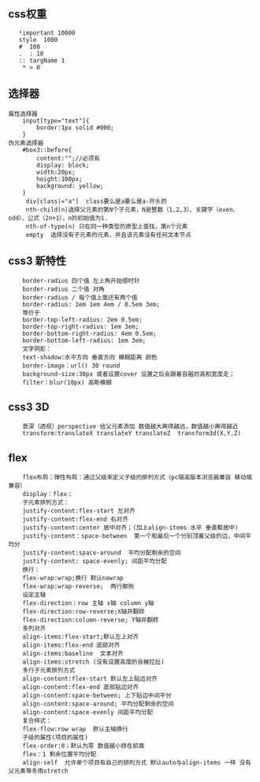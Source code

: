 
## css权重 
       !important 10000
       style  1000
       #  100
       .  : 10
       :: targName 1
        * > 0
## 选择器
    属性选择器
        input[type="text"]{
            border:1px solid #000;
        }
    伪元素选择器
        #box3::before{
            content:"";//必须有
            display: block;
            width:20px;
            height:100px;
            background: yellow;
        }
         div[class|="a"]  class要么是a要么是a-开头的
         nth-child(n)选择父元素的第N个子元素，N是整数（1,2,3）、关键字（even、odd）、公式（2n+1），n的初始值为1.
         nth-of-type(n) 只在同一种类型的原型上查找，第n个元素
         empty  选择没有子元素的元素，并且该元素没有任何文本节点
## css3 新特性
        border-radius 四个值 左上角开始顺时针
        border-radius 二个值 对角
        border-radius / 每个值上面还有两个值
        border-radius: 2em 1em 4em / 0.5em 3em;
        等价于
        border-top-left-radius: 2em 0.5em;
        border-top-right-radius: 1em 3em;
        border-bottom-right-radius: 4em 0.5em;
        border-bottom-left-radius: 1em 3em;
        文字阴影：
        text-shadow:水平方向 垂直方向 模糊距离 颜色
        border-image：url() 30 round
        background-size:30px 或者设置cover 设置之后会跟着容器的高和宽度走；
        filter：blur(10px) 高斯模糊
## css3 3D 
        景深（透视）perspective 给父元素添加 数值越大离得越远，数值越小离得越近
        transform:translateX translateY translateZ  transform3d(X,Y,Z)
## flex 
        flex布局：弹性布局：通过父级来定义子级的排列方式（pc端高版本浏览器兼容 移动端兼容）
        display：flex；
        子元素排列方式：
        justify-content:flex-start 左对齐
        justify-content:flex-end 右对齐
        justify-content:center 居中对齐；(加上align-items 水平 垂直都居中)
        justify-content：space-between  第一个和最后一个分别顶着父级的边，中间平均分
        justify-content:space-around  平均分配剩余的空间
        justify-content: space-evenly; 间距平均分配
        换行：
        flex-wrap:wrap;换行 默认nowrap
        flex-wrap:wrap-reverse;  两行颠倒
        设定主轴
        flex-direction：row 主轴 x轴 column y轴
        flex-direction:row-reverse;X轴并翻转
        flex-direction:column-reverse; Y轴并翻转 
        多列对齐
        align-items:flex-start;默认左上对齐
        align-items:flex-end 底部对齐
        align-items:baseline  文本对齐
        align-items:stretch (没有设置高度的会被拉扯)
        多行子元素排列方式
        align-content:flex-start 默认左上贴边对齐
        align-content:flex-end 底部贴边对齐
        align-content:space-between; 上下贴边中间平分
        align-content:space-around; 平均分配剩余的空间
        align-content:space-evenly 间距平均分配
        复合样式：
        flex-flow:row wrap  默认主轴换行
        子级的属性(项目的属性)
        flex-order:0；默认为零 数值越小排在前面
        flex：1 剩余位置平均分配
        align-self  允许单个项目有自己的排列方式 默认auto与align-items 一样 没有父元素等冬雨stretch

